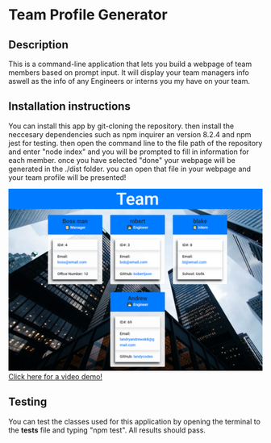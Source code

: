 # Team Profile Generator

  

  ## Description 
  This is a command-line application that lets you build a webpage of team members based on prompt input. It will display your team managers info aswell as the info of any Engineers or interns you my have on your team.

  ## Installation instructions
 You can install this app by git-cloning the repository. then install the neccesary dependencies such as npm inquirer an version 8.2.4 and npm jest for testing. then open the command line to the file path of the repository and enter "node index" and you will be prompted to fill in information for each member. once you have selected "done" your webpage will be generated in the ./dist folder. you can open that file in your webpage and your team profile will be presented!
  
  ![img](README-photo/Teamprofilegen-README-screenshot.png)
    [Click here for a video demo!](https://drive.google.com/file/d/1EQanXXD0_u6vN9iG5IqBlUsujV3fMUw4/view)

  
  ## Testing
 You can test the classes used for this application by opening the terminal to the __tests__ file and typing "npm test". All results should pass.
  

  
  
